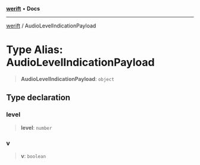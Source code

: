 [**werift**](../README.md) • **Docs**

***

[werift](../globals.md) / AudioLevelIndicationPayload

# Type Alias: AudioLevelIndicationPayload

> **AudioLevelIndicationPayload**: `object`

## Type declaration

### level

> **level**: `number`

### v

> **v**: `boolean`
